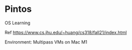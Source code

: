 # Pintos

OS Learning

Ref https://www.cs.jhu.edu/~huang/cs318/fall21/index.html

Environment: Multipass VMs on Mac M1
